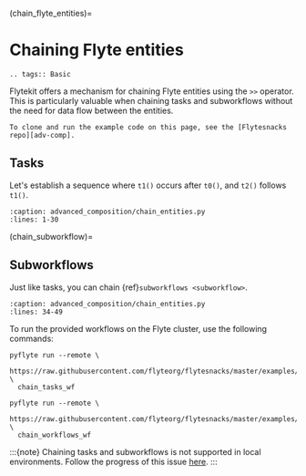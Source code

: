 (chain_flyte_entities)=

# Chaining Flyte entities

```{eval-rst}
.. tags:: Basic
```

Flytekit offers a mechanism for chaining Flyte entities using the `>>` operator.
This is particularly valuable when chaining tasks and subworkflows without the need for data flow between the entities.

```{note}
To clone and run the example code on this page, see the [Flytesnacks repo][adv-comp].
```

## Tasks

Let's establish a sequence where `t1()` occurs after `t0()`, and `t2()` follows `t1()`.
 
```{rli} https://raw.githubusercontent.com/flyteorg/flytesnacks/master/examples/advanced_composition/advanced_composition/chain_entities.py
:caption: advanced_composition/chain_entities.py
:lines: 1-30
```

(chain_subworkflow)=
## Subworkflows

Just like tasks, you can chain {ref}`subworkflows <subworkflow>`.

```{rli} https://raw.githubusercontent.com/flyteorg/flytesnacks/master/examples/advanced_composition/advanced_composition/chain_entities.py
:caption: advanced_composition/chain_entities.py
:lines: 34-49
```

To run the provided workflows on the Flyte cluster, use the following commands:

```
pyflyte run --remote \
  https://raw.githubusercontent.com/flyteorg/flytesnacks/master/examples/advanced_composition/advanced_composition/chain_entities.py \
  chain_tasks_wf
```

```
pyflyte run --remote \
  https://raw.githubusercontent.com/flyteorg/flytesnacks/master/examples/advanced_composition/advanced_composition/chain_entities.py \
  chain_workflows_wf
```

:::{note}
Chaining tasks and subworkflows is not supported in local environments.
Follow the progress of this issue [here](https://github.com/flyteorg/flyte/issues/4080).
:::

[adv-comp]: https://github.com/flyteorg/flytesnacks/tree/master/examples/advanced_composition/advanced_composition

